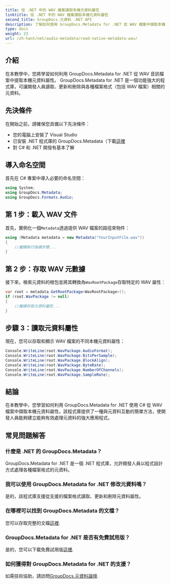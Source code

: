 ```yaml
---
title: 從 .NET 中的 WAV 檔案讀取本機元資料屬性
linktitle: 從 .NET 中的 WAV 檔案讀取本機元資料屬性
second_title: GroupDocs.元資料 .NET API
description: 了解如何使用 GroupDocs.Metadata for .NET 從 WAV 檔案中擷取本機元資料。用於讀取 WAV 檔案屬性的簡單 C# 教學。
type: docs
weight: 23
url: /zh-hant/net/audio-metadata/read-native-metadata-wav/
---
```

## 介紹
在本教學中，您將學習如何利用 GroupDocs.Metadata for .NET 從 WAV 音訊檔案中提取本機元資料屬性。 GroupDocs.Metadata for .NET 是一個功能強大的程式庫，可讓開發人員讀取、更新和刪除與各種檔案格式（包括 WAV 檔案）相關的元資料。
## 先決條件
在開始之前，請確保您具備以下先決條件：
- 您的電腦上安裝了 Visual Studio
- 已安裝 .NET 程式庫的 GroupDocs.Metadata（下載[這裡](https://releases.groupdocs.com/metadata/net/）)
- 對 C# 和 .NET 開發有基本了解

## 導入命名空間
首先在 C# 專案中導入必要的命名空間：
```csharp
using System;
using GroupDocs.Metadata;
using GroupDocs.Formats.Audio;
```
## 第 1 步：載入 WAV 文件
首先，實例化一個`Metadata`透過提供 WAV 檔案的路徑來物件：
```csharp
using (Metadata metadata = new Metadata("YourInputFile.wav"))
{
    //繼續執行後續步驟...
}
```
## 第 2 步：存取 WAV 元數據
接下來，檢索元資料的根包並將其轉換為`WavRootPackage`存取特定的 WAV 屬性：
```csharp
var root = metadata.GetRootPackage<WavRootPackage>();
if (root.WavPackage != null)
{
    //繼續存取元資料屬性...
}
```
## 步驟 3：讀取元資料屬性
現在，您可以存取和顯示 WAV 檔案的不同本機元資料屬性：
```csharp
Console.WriteLine(root.WavPackage.AudioFormat);
Console.WriteLine(root.WavPackage.BitsPerSample);
Console.WriteLine(root.WavPackage.BlockAlign);
Console.WriteLine(root.WavPackage.ByteRate);
Console.WriteLine(root.WavPackage.NumberOfChannels);
Console.WriteLine(root.WavPackage.SampleRate);
```

## 結論
在本教學中，您學習如何利用 GroupDocs.Metadata for .NET 使用 C# 從 WAV 檔案中擷取本機元資料屬性。該程式庫提供了一種與元資料互動的簡單方法，使開發人員能夠建立能夠有效處理元資料的強大應用程式。

## 常見問題解答
### 什麼是 .NET 的 GroupDocs.Metadata？
GroupDocs.Metadata for .NET 是一個 .NET 程式庫，允許開發人員以程式設計方式處理各種檔案格式的元資料。
### 我可以使用 GroupDocs.Metadata for .NET 修改元資料嗎？
是的，該程式庫支援從支援的檔案格式讀取、更新和刪除元資料屬性。
### 在哪裡可以找到 GroupDocs.Metadata 的文檔？
您可以存取完整的文檔[這裡](https://reference.groupdocs.com/metadata/net/).
### GroupDocs.Metadata for .NET 是否有免費試用版？
是的，您可以下載免費試用版[這裡](https://releases.groupdocs.com/).
### 如何獲得對 GroupDocs.Metadata for .NET 的支援？
如需技術協助，請訪問[GroupDocs.元資料論壇](https://forum.groupdocs.com/c/metadata/14).